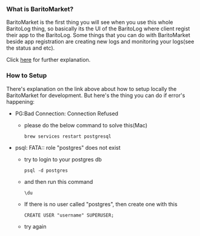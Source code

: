 ### What is BaritoMarket?
BaritoMarket is the first thing you will see when you use this whole BaritoLog thing, so basically its the UI of the BaritoLog where client regist their app to the BaritoLog. Some things that you can do with BaritoMarket beside app registration are creating new logs and monitoring your logs(see the status and etc).

Click [here](https://github.com/BaritoLog/BaritoMarket) for further explanation.

### How to Setup
There's explanation on the link above about how to setup locally the BaritoMarket for development. But here's the thing you can do if error's happening:

* PG:Bad Connection: Connection Refused
  - please do the below command to solve this(Mac)
    ```
    brew services restart postgresql
    ```

* psql: FATA:: role "postgres" does not exist
  - try to login to your postgres db
    ```
    psql -d postgres
    ```
  - and then run this command
    ```
    \du
    ```
  - If there is no user called "postgres", then create one with this
    ```
    CREATE USER "username" SUPERUSER;
    ```
  - try again
